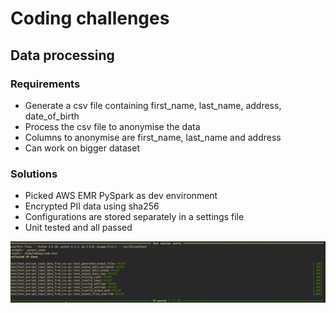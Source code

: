 # Coding challenges

## Data processing
### Requirements
- Generate a csv file containing first_name, last_name, address, date_of_birth
- Process the csv file to anonymise the data
- Columns to anonymise are first_name, last_name and address
- Can work on bigger dataset
### Solutions
- Picked AWS EMR PySpark as dev environment
- Encrypted PII data using sha256
- Configurations are stored separately in a settings file
- Unit tested and all passed

![unit test results](./ref/unit-test.jpg)


